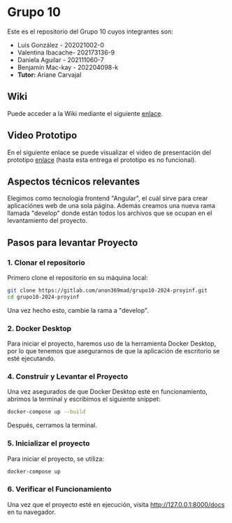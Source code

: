 # Grupo 10
Este es el repositorio del Grupo 10 cuyos integrantes son:
* Luis González - 202021002-0
* Valentina Ibacache- 202173136-9
* Daniela Aguilar - 202111060-7
* Benjamín Mac-kay - 202204098-k
* **Tutor:** Ariane Carvajal

## Wiki
Puede acceder a la Wiki mediante el siguiente [enlace](https://gitlab.com/anon369mad/grupo10-2024-proyinf/-/wikis/home).

## Video Prototipo
En el siguiente enlace se puede visualizar el video de presentación del prototipo [enlace](https://www.youtube.com/watch?v=YPCQg1orsf8) (hasta esta entrega el prototipo es no funcional).

## Aspectos técnicos relevantes

Elegimos como tecnología frontend "Angular", el cuál sirve para crear aplicaciónes web de una sola página. Además creamos una nueva rama llamada "develop" donde están todos los archivos que se ocupan en el levantamiento del proyecto.

## Pasos para levantar Proyecto

### 1. Clonar el repositorio
Primero clone el repositorio en su máquina local:

```bash
git clone https://gitlab.com/anon369mad/grupo10-2024-proyinf.git
cd grupo10-2024-proyinf
```
Una vez hecho esto, cambie la rama a "develop".

### 2. Docker Desktop
Para iniciar el proyecto, haremos uso de la herramienta Docker Desktop, por lo que tenemos que asegurarnos de que la aplicación de escritorio se esté ejecutando.

### 4. Construir y Levantar el Proyecto
Una vez asegurados de que Docker Desktop esté en funcionamiento, abrimos la terminal y escribimos el siguiente snippet:

```bash
docker-compose up --build
```
Después, cerramos la terminal.

### 5. Inicializar el proyecto
Para iniciar el proyecto, se utiliza:

```bash
docker-compose up
```

### 6. Verificar el Funcionamiento
Una vez que el proyecto esté en ejecución, visita http://127.0.0.1:8000/docs en tu navegador.